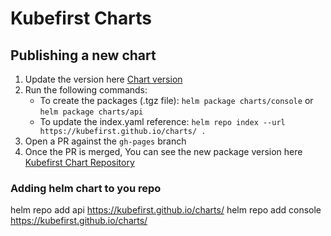 # Kubefirst Charts

## Publishing a new chart

1. Update the version here [Chart version](https://github.com/kubefirst/charts/blob/main/charts/console/Chart.yaml)
2. Run the following commands:
   - To create the packages (.tgz file): `helm package charts/console` or `helm package charts/api`
   - To update the index.yaml reference: `helm repo index --url https://kubefirst.github.io/charts/ .`
3. Open a PR against the `gh-pages` branch
4. Once the PR is merged, You can see the new package version here [Kubefirst Chart Repository](https://kubefirst.github.io/charts/index.yaml)


### Adding helm chart to you repo

helm repo add api https://kubefirst.github.io/charts/
helm repo add console https://kubefirst.github.io/charts/
